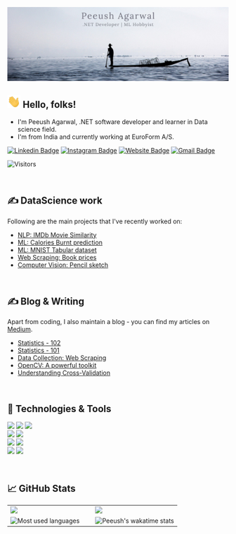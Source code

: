 [![Header](Assets/GH-Banner.png "Header")](https://peeush-the-developer.github.io/)

## <img src="Assets/wave.gif" width="30px"> Hello, folks!

- I'm Peeush Agarwal, .NET software developer and learner in Data science field.
- I'm from India and currently working at EuroForm A/S.

[![Linkedin Badge](https://img.shields.io/badge/-PeeushAgarwal-blue?style=flat-square&logo=Linkedin&logoColor=white&link=https://www.linkedin.com/in/peeushagarwal/)](https://www.linkedin.com/in/peeushagarwal/)
[![Instagram Badge](https://img.shields.io/badge/-peeushagarwal-e4405f?style=flat-square&logo=Instagram&logoColor=white&link=https://www.instagram.com/peeushagarwal/)](https://www.instagram.com/peeushagarwal/)
[![Website Badge](https://img.shields.io/badge/-peeush.agarwal.dev-e34f26?style=flat-square&logo=HTML5&logoColor=white&link=https://peeush.agarwal.dev/)](https://peeush.agarwal.dev/)
[![Gmail Badge](https://img.shields.io/badge/-agarwal.peeush-d14836?style=flat-square&logo=Gmail&logoColor=white&link=mailto:agarwal.peeush@gmail.com)](mailto:agarwal.peeush@gmail.com)

![Visitors](https://visitor-badge.glitch.me/badge?page_id=peeush-the-developer.peeush-the-developer)

<br/>

## &#x270d; DataScience work

Following are the main projects that I've recently worked on:

+ [NLP: IMDb Movie Similarity](https://www.kaggle.com/peeushthedeveloper/similarity-from-plot-summaries)
+ [ML: Calories Burnt prediction](https://www.kaggle.com/peeushthedeveloper/calories-exercise-prediction-with-r2-0-998)
+ [ML: MNIST Tabular dataset](https://github.com/peeush-the-developer/projects-on-data-science/tree/main/Machine-Learning/02-MNIST)
+ [Web Scraping: Book prices](https://github.com/peeush-the-developer/projects-on-data-science/tree/main/Web-Scraping/03-Book-Price-Scraping)
+ [Computer Vision: Pencil sketch](https://github.com/peeush-the-developer/projects-on-data-science/tree/main/Computer-Vision/01-Pencil-Sketch-From-Image)

<br/>

## &#x270d; Blog & Writing

Apart from coding, I also maintain a blog - you can find my articles on [Medium](https://peeushagarwal.medium.com/).

+ [Statistics - 102](https://peeushagarwal.medium.com/statistics-102-9992b3a259d1)
+ [Statistics - 101](https://peeushagarwal.medium.com/statistics-101-506c2da589f4)
+ [Data Collection: Web Scraping](https://peeushagarwal.medium.com/data-collection-web-scraping-de369ce41a34)
+ [OpenCV: A powerful toolkit](https://medium.com/analytics-vidhya/opencv-a-powerful-toolkit-963bae69e595)
+ [Understanding Cross-Validation](https://medium.com/into-the-ai/understanding-cross-validation-6e133f764130)

<br/>

## 🔧 Technologies & Tools

![](https://img.shields.io/badge/Code-C--Sharp-informational?style=flat&logo=dot-net&logoColor=white&color=2bbc8a)
![](https://img.shields.io/badge/Code-Python-informational?style=flat&logo=python&logoColor=white&color=2bbc8a)
![](https://img.shields.io/badge/Code-JavaScript-informational?style=flat&logo=javascript&logoColor=white&color=2bbc8a)  
![](https://img.shields.io/badge/Editor-VS_2019-informational?style=flat&logo=visual-studio&logoColor=white&color=2bbc8a)
![](https://img.shields.io/badge/Editor-VS_Code-informational?style=flat&logo=Visual-studio-code&logoColor=white&color=2bbc8a)  
![](https://img.shields.io/badge/Data-MS--SQL--Server-informational?style=flat&logo=microsoft-sql-server&logoColor=white&color=2bbc8a)
![](https://img.shields.io/badge/Data-PowerBI-informational?style=flat&logo=power-bi&logoColor=white&color=2bbc8a)  
![](https://img.shields.io/badge/Cloud-Azure-informational?style=flat&logo=microsoft-azure&logoColor=white&color=2bbc8a)
![](https://img.shields.io/badge/Cloud-AWS-informational?style=flat&logo=amazon&logoColor=white&color=2bbc8a)

<br/>

## &#x1f4c8; GitHub Stats

<table>
     <tr>
          <td width="50%"><img src ="https://github-readme-stats.vercel.app/api?username=peeush-the-developer&show_icons=true&theme=gotham&hide_border=true" /></td>
          <td><img src ="https://github-readme-streak-stats.herokuapp.com?user=peeush-the-developer&theme=gotham&hide_border=true" /></td>
     </tr>
     <tr>
          <td  width="50%"><img src="https://github-readme-stats.vercel.app/api/top-langs/?username=peeush-the-developer&theme=gotham&hide=shell,jupyter%20notebook&langs_count=3&layout=compact&hide_border=true" alt="Most used languages" /></td>
          <td><img src="https://github-readme-stats.vercel.app/api/wakatime?username=peeushagarwal&theme=gotham&layout=compact&hide_border=true" alt="Peeush's wakatime stats" /></td>
     </tr>
</table>
